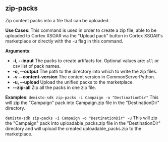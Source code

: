 ## zip-packs

Zip content packs into a file that can be uploaded.

**Use Cases**:
This command is used in order to create a zip file, able to be uploaded to Cortex XSOAR via the
"Upload pack" button in Cortex XSOAR's marketplace or directly with the -u flag in this command.

**Arguments**:
* **-i, --input**
  The packs to create artifacts for. Optional values are: `all` or csv list of pack names.
* **-o, --output**
  The path to the directory into which to write the zip files.
* **-v --content-version**
  The content version in CommonServerPython.
* **-u, --upload**
  Upload the unified packs to the marketplace.
* **--zip-all**
  Zip all the packs in one zip file.

**Examples**:
`demisto-sdk zip-packs -i Campaign -o "DestinationDir"`
This will zip the "Campaign" pack into Campaign.zip file in the "DestinationDir" directory.

`demisto-sdk zip-packs -i Campaign -o "DestinationDir" -u`
This will zip the "Campaign" pack into uploadable_packs.zip file in the "DestinationDir" directory
and will upload the created uploadable_packs.zip to the marketplace.
